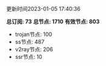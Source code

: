 更新时间2023-01-05 17:40:36

**总订阅: 73**
**总节点: 1710**
**有效节点: 803**
- trojan节点: 100
- ss节点: 487
- v2ray节点: 206
- ssr节点: 10
